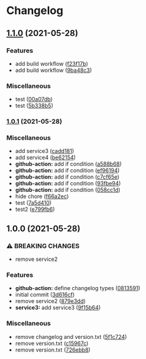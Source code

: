 # Changelog

## [1.1.0](https://www.github.com/htsh-tsyk/releaseactiontest/compare/v1.0.1...v1.1.0) (2021-05-28)


### Features

* add build workflow ([f23f17b](https://www.github.com/htsh-tsyk/releaseactiontest/commit/f23f17be9c6ac82a6eb2233cdb23c42135d32a8b))
* add build workflow ([9ba48c3](https://www.github.com/htsh-tsyk/releaseactiontest/commit/9ba48c3994888ab1a25d9aadef2ae8d82530219e))


### Miscellaneous

* test ([00a07db](https://www.github.com/htsh-tsyk/releaseactiontest/commit/00a07db3aacf716b3bb834fac77156a561577c50))
* test ([5b338b5](https://www.github.com/htsh-tsyk/releaseactiontest/commit/5b338b570c7846db4315a37f596c1ead715f0184))

### [1.0.1](https://www.github.com/htsh-tsyk/releaseactiontest/compare/v1.0.0...v1.0.1) (2021-05-28)


### Miscellaneous

* add service3 ([cadd181](https://www.github.com/htsh-tsyk/releaseactiontest/commit/cadd18180fe2436572a19a447591a2440438e003))
* add service4 ([be62154](https://www.github.com/htsh-tsyk/releaseactiontest/commit/be6215454eeeda3355b60f0e722c7efdf5fde928))
* **github-action:** add if condition ([a588b68](https://www.github.com/htsh-tsyk/releaseactiontest/commit/a588b6809ac5b1436ab9c434eb1f11fb2d13ca11))
* **github-action:** add if condition ([ef96194](https://www.github.com/htsh-tsyk/releaseactiontest/commit/ef961945ae625baaf2de2a0eeb5222341e06f2b2))
* **github-action:** add if condition ([c7cf65e](https://www.github.com/htsh-tsyk/releaseactiontest/commit/c7cf65e8efb5f7550a7c8092ddf10f715bd3215d))
* **github-action:** add if condition ([93fbe94](https://www.github.com/htsh-tsyk/releaseactiontest/commit/93fbe94bea07e1c5deac3e81751d8bcb456f5bfc))
* **github-action:** add if condition ([058cc1d](https://www.github.com/htsh-tsyk/releaseactiontest/commit/058cc1dda77eab1f40af088f86d22e516e6c74a7))
* hide chore ([f66a2ec](https://www.github.com/htsh-tsyk/releaseactiontest/commit/f66a2ecc55eb0a1dcbca9a9999657a767258ef73))
* test ([7a5d410](https://www.github.com/htsh-tsyk/releaseactiontest/commit/7a5d410260e2f3556711dc8abe15ce353c4238ea))
* test2 ([e799fb6](https://www.github.com/htsh-tsyk/releaseactiontest/commit/e799fb64f026861ab0193a0246dee881f99b07b6))

## 1.0.0 (2021-05-28)


### ⚠ BREAKING CHANGES

* remove service2

### Features

* **github-action:** define changelog types ([0813591](https://www.github.com/htsh-tsyk/releaseactiontest/commit/0813591ec2ac68117543a715dd7b4465922bc48d))
* initial commit ([3d616cf](https://www.github.com/htsh-tsyk/releaseactiontest/commit/3d616cf37ce5f9ff0ef84b5861ee38eb7c504843))
* remove service2 ([879e3dd](https://www.github.com/htsh-tsyk/releaseactiontest/commit/879e3dd0a0ab99c8695accf0b0eab8bdb8cefcf7))
* **service3:** add service3 ([9f15b64](https://www.github.com/htsh-tsyk/releaseactiontest/commit/9f15b64349a9d3ee86a91491ddc2644af4bd546e))


### Miscellaneous

* remove changelog and version.txt ([5f1c724](https://www.github.com/htsh-tsyk/releaseactiontest/commit/5f1c7244e752f78ec1f10ee50f2b00912a78a9d5))
* remove version.txt ([c15967c](https://www.github.com/htsh-tsyk/releaseactiontest/commit/c15967c91623340c9f6ea320cb91b13e449097ab))
* remove version.txt ([726ebb8](https://www.github.com/htsh-tsyk/releaseactiontest/commit/726ebb8698aa120b442e37ffdf50411ae47501f2))
